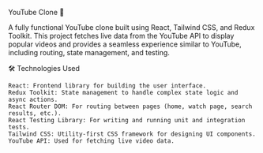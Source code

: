 YouTube Clone 🎥

A fully functional YouTube clone built using React, Tailwind CSS, and Redux Toolkit. This project fetches live data from the YouTube API to display popular videos and provides a seamless experience similar to YouTube, including routing, state management, and testing.

🛠️ Technologies Used

    React: Frontend library for building the user interface.
    Redux Toolkit: State management to handle complex state logic and async actions.
    React Router DOM: For routing between pages (home, watch page, search results, etc.).
    React Testing Library: For writing and running unit and integration tests.
    Tailwind CSS: Utility-first CSS framework for designing UI components.
    YouTube API: Used for fetching live video data.
